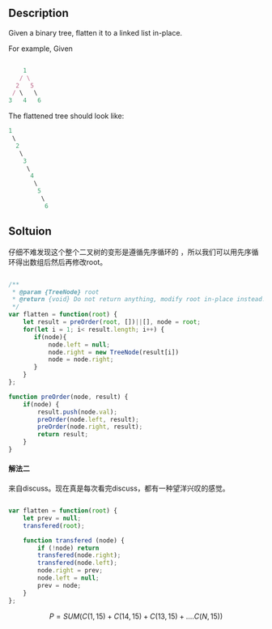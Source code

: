 ## Description

Given a binary tree, flatten it to a linked list in-place.

For example,
Given
```js

    1
   / \
  2   5
 / \   \
3   4   6
```
The flattened tree should look like:
```js
1
 \
  2
   \
    3
     \
      4
       \
        5
         \
          6
```

## Soltuion

仔细不难发现这个整个二叉树的变形是遵循先序循环的 ，所以我们可以用先序循环得出数组后然后再修改root。

```js

/**
 * @param {TreeNode} root
 * @return {void} Do not return anything, modify root in-place instead.
 */
var flatten = function(root) {
    let result = preOrder(root, [])||[], node = root;
    for(let i = 1; i< result.length; i++) {
       if(node){
           node.left = null;
           node.right = new TreeNode(result[i])
           node = node.right;
       }
    }
};

function preOrder(node, result) {
    if(node) {
        result.push(node.val);
        preOrder(node.left, result);
        preOrder(node.right, result);
        return result;
    }
}
```

#### 解法二

来自discuss。现在真是每次看完discuss，都有一种望洋兴叹的感觉。
```js

var flatten = function(root) {
    let prev = null;
    transfered(root);

    function transfered (node) {
        if (!node) return
        transfered(node.right);
        transfered(node.left);
        node.right = prev;
        node.left = null;
        prev = node;
    }
};
```
$$P = SUM(  C(1,15) + C(14,15)  + C(13,15) + …. C(N,15)) $$
